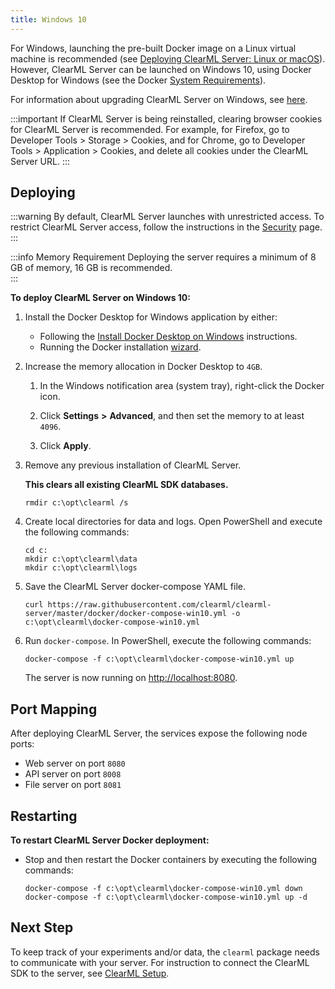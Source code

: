```yaml
---
title: Windows 10
---
```


For Windows, launching the pre-built Docker image on a Linux virtual machine is recommended (see [Deploying ClearML Server: Linux or macOS](clearml_server_linux_mac.md)). 
However, ClearML Server can be launched on Windows 10, using Docker Desktop for Windows (see the Docker [System Requirements](https://docs.docker.com/docker-for-windows/install/#system-requirements)).

For information about upgrading ClearML Server on Windows, see [here](upgrade_server_win.md).

:::important
If ClearML Server is being reinstalled, clearing browser cookies for ClearML Server is recommended. For example, 
for Firefox, go to Developer Tools > Storage > Cookies, and for Chrome, go to Developer Tools > Application > Cookies,
and delete all cookies under the ClearML Server URL.
:::

## Deploying

:::warning
By default, ClearML Server launches with unrestricted access. To restrict ClearML Server access, follow the instructions in the [Security](clearml_server_security.md) page.
:::

:::info Memory Requirement
Deploying the server requires a minimum of 8 GB of memory, 16 GB is recommended.  
:::

**To deploy ClearML Server on Windows 10:**

1. Install the Docker Desktop for Windows application by either:

    * Following the [Install Docker Desktop on Windows](https://docs.docker.com/docker-for-windows/install/) instructions.
    * Running the Docker installation [wizard](https://hub.docker.com/?overlay=onboarding).

1. Increase the memory allocation in Docker Desktop to `4GB`.

    1. In the Windows notification area (system tray), right-click the Docker icon.

    1. Click **Settings** **>** **Advanced**, and then set the memory to at least `4096`.
   
    1. Click **Apply**.
    
1. Remove any previous installation of ClearML Server.

    **This clears all existing ClearML SDK databases.**

    ``` 
    rmdir c:\opt\clearml /s
    ```
   
1. Create local directories for data and logs. Open PowerShell and execute the following commands:

   ```
   cd c:
   mkdir c:\opt\clearml\data
   mkdir c:\opt\clearml\logs
   ```

1. Save the ClearML Server docker-compose YAML file.
 
   ```   
   curl https://raw.githubusercontent.com/clearml/clearml-server/master/docker/docker-compose-win10.yml -o c:\opt\clearml\docker-compose-win10.yml
   ```
   
1. Run `docker-compose`. In PowerShell, execute the following commands:

   ```
   docker-compose -f c:\opt\clearml\docker-compose-win10.yml up
   ```
   The server is now running on [http://localhost:8080](http://localhost:8080).
 
## Port Mapping

After deploying ClearML Server, the services expose the following node ports:

* Web server on port `8080`
* API server on port `8008`
* File server on port `8081`

## Restarting

**To restart ClearML Server Docker deployment:**

* Stop and then restart the Docker containers by executing the following commands:

   ```
   docker-compose -f c:\opt\clearml\docker-compose-win10.yml down
   docker-compose -f c:\opt\clearml\docker-compose-win10.yml up -d
   ```

## Next Step

To keep track of your experiments and/or data, the `clearml` package needs to communicate with your server. 
For instruction to connect the ClearML SDK to the server, see [ClearML Setup](../clearml_sdk/clearml_sdk_setup).